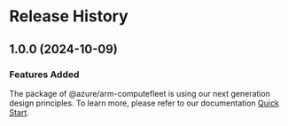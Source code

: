 # Release History
    
## 1.0.0 (2024-10-09)

### Features Added

The package of @azure/arm-computefleet is using our next generation design principles. To learn more, please refer to our documentation [Quick Start](https://aka.ms/azsdk/js/mgmt/quickstart).
